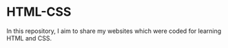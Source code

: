 # HTML-CSS
In this repository, I aim to share my websites which were coded for learning HTML and CSS.

